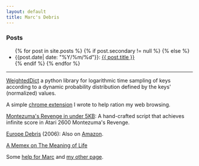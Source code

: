 ```yaml
---
layout: default
title: Marc's Debris
---
```


### Posts

<ul> {% for post in site.posts %}
{% if post.secondary != null %}
{% else %}
<li>
{{post.date| date: "%Y/%m/%d"}}: <a href="{{ post.url }}">{{ post.title }}</a>
</li>
{% endif %}
{% endfor %} </ul>

***

[WeightedDict](https://github.com/google/weighted-dict/) a python library for logarithmic time sampling of keys according to a dynamic probability distribution defined by the keys' (normalized) values.

A simple [chrome extension](https://chrome.google.com/webstore/detail/hnmgemoihkmeokbbnfjackbolifealma?utm_source=chrome-app-launcher-info-dialog) I wrote to help ration my web browsing.

[Montezuma's Revenge in under 5KB](montezuma): A hand-crafted script that achieves infinite score in Atari 2600 Montezuma's Revenge.

[Europe Debris](./debris/europe.pdf) (2006): Also on [Amazon](http://www.amazon.com/EUROPE-DEBRIS-Epic-Gabe-Europe/dp/0557033764).

[A Memex on The Meaning of Life](./debris/meaning.pdf)

Some [help for Marc](marchelp) and [my other page](index).
